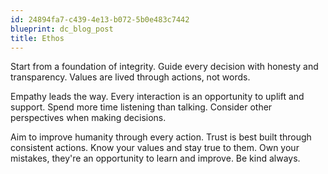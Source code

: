 ```yaml
---
id: 24894fa7-c439-4e13-b072-5b0e483c7442
blueprint: dc_blog_post
title: Ethos
---
```

<!-- wp:paragraph -->
<p>Start from a foundation of integrity. Guide every decision with honesty and transparency. Values are lived through actions, not words.</p>
<!-- /wp:paragraph -->

<!-- wp:paragraph -->
<p>Empathy leads the way. Every interaction is an opportunity to uplift and support. Spend more time listening than talking. Consider other perspectives when making decisions. &nbsp; </p>
<!-- /wp:paragraph -->

<!-- wp:paragraph -->
<p>Aim to improve humanity through every action. Trust is best built through consistent actions. Know your values and stay true to them. Own your mistakes, they're an opportunity to learn and improve. Be kind always.</p>
<!-- /wp:paragraph -->